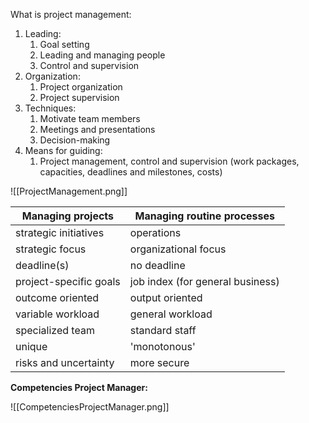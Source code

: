 
What is project management:

1. Leading:
	1. Goal setting
	2. Leading and managing people
	3. Control and supervision
2. Organization:
	1. Project organization
	2. Project supervision
3. Techniques:
	1. Motivate team members
	2. Meetings and presentations
	3. Decision-making
4. Means for guiding:
	1. Project management, control and supervision (work packages, capacities, deadlines and milestones, costs)

![[ProjectManagement.png]]


| Managing projects      | Managing routine processes       |
| ---------------------- | -------------------------------- |
| strategic initiatives  | operations                       |
| strategic focus        | organizational focus             |
| deadline(s)            | no deadline                      |
| project-specific goals | job index (for general business) |
| outcome oriented       | output oriented                  |
| variable workload      | general workload                 |
| specialized team       | standard staff                   |
| unique                 | 'monotonous'                     |
| risks and uncertainty  | more secure                      |

**Competencies Project Manager:**

![[CompetenciesProjectManager.png]]